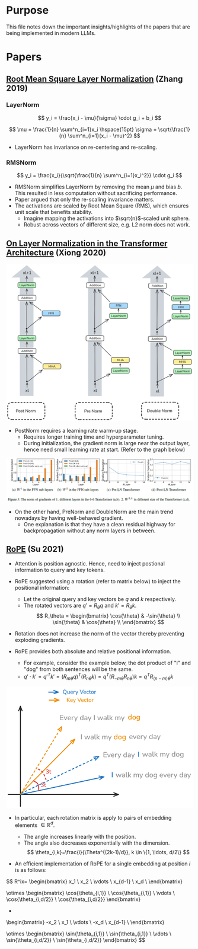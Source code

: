 # Purpose

This file notes down the important insights/highlights of the papers that are being implemented in modern LLMs.

# Papers
## [Root Mean Square Layer Normalization](https://arxiv.org/abs/1910.07467) (Zhang 2019)

### LayerNorm
$$
y_i = \frac{x_i - \mu}{\sigma} \cdot g_i + b_i
$$

$$
\mu = \frac{1}{n} \sum^n_{i=1}x_i \hspace{15pt} 
\sigma = \sqrt{\frac{1}{n} \sum^n_{i=1}(x_i - \mu)^2}
$$

- LayerNorm has invariance on re-centering and re-scaling.

### RMSNorm
$$
y_i = \frac{x_i}{\sqrt{\frac{1}{n} \sum^n_{i=1}x_i^2}} \cdot g_i
$$

- RMSNorm simplifies LayerNorm by removing the mean $\mu$ and bias $b$. This resulted in less computation without sacrificing performance.
- Paper argued that only the re-scaling invariance matters.
- The activations are scaled by Root Mean Square (RMS), which ensures unit scale that benefits stability. 
    - Imagine mapping the activations into $\sqrt{n}$-scaled unit sphere.
    - Robust across vectors of different size, e.g. L2 norm does not work.

## [On Layer Normalization in the Transformer Architecture](https://arxiv.org/abs/2002.04745) (Xiong 2020)

![alt text](images/prenorm.png)

- PostNorm requires a learning rate warm-up stage.
    - Requires longer training time and hyperparameter tuning.
    - During initialization, the gradient norm is large near the output layer, hence need small learning rate at start. (Refer to the graph below)

![alt text](images/gradient.png)

- On the other hand, PreNorm and DoubleNorm are the main trend nowadays by having well-behaved gradient.
    - One explanation is that they have a clean residual highway for backpropagation without any norm layers in between.

## [RoPE](https://arxiv.org/abs/2104.09864) (Su 2021)

- Attention is position agnostic. Hence, need to inject postional information to query and key tokens.
- RoPE suggested using a rotation (refer to matrix below) to inject the positional information:
    - Let the original query and key vectors be $q$ and $k$ respectively.
    - The rotated vectors are $q' = R_{\theta} q$ and $k' = R_{\theta} k$.
$$
R_\theta =
\begin{bmatrix}
\cos{\theta} & -\sin{\theta} \\
\sin{\theta} & \cos{\theta} \\
\end{bmatrix}
$$

- Rotation does not increase the norm of the vector thereby preventing exploding gradients.
- RoPE provides both absolute and relative positional information.
    - For example, consider the example below, the dot product of "I" and "dog" from both sentences will be the same.
    - $q' \cdot k' = q'^Tk' = (R_{m\theta}q)^T(R_{n\theta}k) = q^T(R_{-m\theta}R_{n\theta})k = q^TR_{(n-m)\theta}k$

![alt text](images/rope.png)

- In particular, each rotation matrix is apply to pairs of embedding elements $\in \mathbb{R}^d$.
    - The angle increases linearly with the position.
    - The angle also decreases exponentially with the dimension.
$$
\theta_{i,k}=\frac{i}{\Theta^{(2k-1)/d}}, k \in \{1, \ldots, d/2\}
$$

- An efficient implementation of RoPE for a single embedding at position $i$ is as follows:

$$
R^ix=
\begin{bmatrix}
x_1 \\
x_2 \\
\vdots \\
x_{d-1} \\
x_d \\
\end{bmatrix}

\otimes
\begin{bmatrix}
\cos{\theta_{i,1}} \\
\cos{\theta_{i,1}} \\
\vdots \\
\cos{\theta_{i,d/2}} \\
\cos{\theta_{i,d/2}}
\end{bmatrix}

+

\begin{bmatrix}
-x_2 \\
x_1 \\
\vdots \\
-x_d \\
x_{d-1} \\
\end{bmatrix}

\otimes
\begin{bmatrix}
\sin{\theta_{i,1}} \\
\sin{\theta_{i,1}} \\
\vdots \\
\sin{\theta_{i,d/2}} \\
\sin{\theta_{i,d/2}}
\end{bmatrix}
$$




